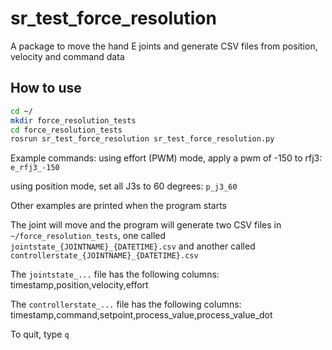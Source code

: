 # sr_test_force_resolution

A package to move the hand E joints and generate CSV files from position, velocity and command data

## How to use

```bash
cd ~/
mkdir force_resolution_tests
cd force_resolution_tests
rosrun sr_test_force_resolution sr_test_force_resolution.py
```

Example commands: 
using effort (PWM) mode, apply a pwm of -150 to rfj3: `e_rfj3_-150`

using position mode, set all J3s to 60 degrees: `p_j3_60`

Other examples are printed when the program starts

The joint will move and the program will generate two CSV files in `~/force_resolution_tests`, one called `jointstate_{JOINTNAME}_{DATETIME}.csv` and another called `controllerstate_{JOINTNAME}_{DATETIME}.csv`

The `jointstate_...` file has the following columns:      timestamp,position,velocity,effort

The `controllerstate_...` file has the following columns: timestamp,command,setpoint,process_value,process_value_dot

To quit, type `q`
